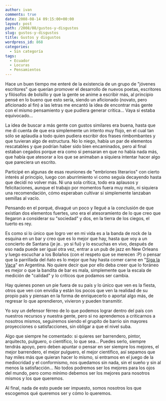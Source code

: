```yaml
---
author: ivan
comments: true
date: 2008-08-14 09:15:00+00:00
layout: post
path: /2008/08/gustos-y-disgustos
slug: gustos-y-disgustos
title: Gustos y disgustos
wordpress_id: 868
categories:
  - Sin categoría
tags:
  - Ecuador
  - Locuras
  - Pensamientos
---
```


Hace un buen tiempo me enteré de la existencia de un grupo de "jóvenes escritores" que querían promover el desarrollo de nuevos poetas, escritores y filósofos de bolsillo y que la gente se anime a escribir más, al principio pensé en lo bueno que esto sería, siendo un aficionado (novato, pero aficionado al fin) a las letras me encantó la idea de encontrar más gente con el mismo pensamiento y que pudiera generar crítica... Vaya si estaba equivocado...

La idea de buscar a más gente con gustos similares era buena, hasta que me di cuenta de que era simplemente un intento muy flojo, en el cual tan sólo se aplaudía a todo quien pudiera escribir dos frases rimbombantes y que tuvieran algo de estructura. No lo niego, había un par de elementos rescatables y que podrían haber sido bien encaminados, pero al final estaban cegados porque era como si pensaran en que no había nada más, que había que atesorar a los que se animaban a siquiera intentar hacer algo que pareciera un escrito.

Participé en algunas de esas reuniones de "embriones literarios" con cierto interés al principio, luego con aburrimiento vi como seguía decayendo hasta que decidí no volver más. Ni una sola crítica, todo era aplausos y felicitaciones, aunque el trabajo por momentos fuera muy malo, ni siquiera una recomendación, cómo esperaban cultivar si simplemente lanzaban semillas al vacío.

Pensando en el porqué, divagué un poco y llegué a la conclusión de que existían dos elementos fuertes, uno era el atesoramiento de lo que creo que llegaron a considerar su "sociedad" y dos, en la tierra de los ciegos, el tuerto es rey.

Es como si lo único que logro ver en mi vida es a la banda de rock de la esquina en un bar y creo que es lo mejor que hay, hasta que voy a un concierto de Santana (je je.. yo si fui) y lo escuchas en vivo, después de eso nada puede ser igual otra vez, entrar a un pub de jazz en New Orleans y luego escuchar a los Bolaños (con el respeto que se merecen :P) o pensar que la parrillada del ñato es lo mejor que hay hasta comer carne en "[Siga la Vaca](https://www.sigalavaca.com/)" en Argentina. No quiere decir que por ello deba creer que lo foráneo es mejor o que la bandita de bar es mala, simplemente que la escala de medición de "calidad" y lo críticos que podamos ser cambia.

Hay quienes ponen un pie fuera de su país y lo único que ven es la fiesta, otros que ven con envidia y están los pocos que ven la realidad de su propio país y piensan en la forma de enriquecerlo o aportal algo más, de regresar lo que aprendieron, vivieron y pueden transmitir.

Yo soy un defensor férreo de lo que podemos lograr dentro del país con nuestros recursos y nuestra gente, pero si no aprendemos a criticarnos a nosotros mismos, seguiremos siendo el grupito de barrio sin mayores proyecciones o satisfacciones, sin obligar a que el nivel suba.

Algo que siempre he comentado: si quieres ser barrendero, pintor, arquitecto, pulguero, o científico, lo que sea... Puedes serlo, siempre tendrás apoyo, pero deben apuntar o pensar en ser siempre los mejores, el mejor barrendero, el mejor pulguero, el mejor científico, así sepamos que hay miles más que quieran hacer lo mismo, si entramos en el juego de la mediocridad y el conformismo, nos quedamos sin nada, sin el sueño y sin al menos la satisfacción... No todos podremos ser los mejores para los ojos del mundo, pero como mínimo debemos ser los mejores para nosotros mismos y los que queremos.

Al final, nada de esto puede ser impuesto, somos nosotros los que escogemos qué queremos ser y cómo lo queremos.
